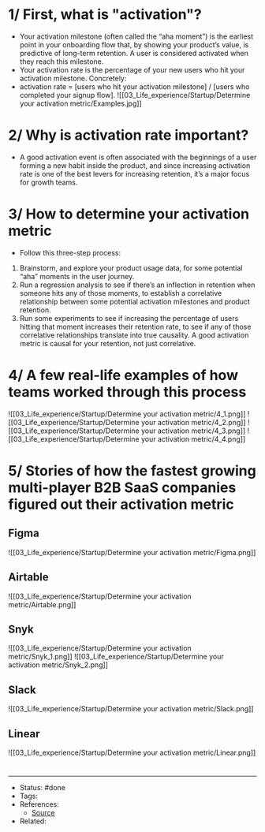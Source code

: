 # 1/ First, what is "activation"?
- Your activation milestone (often called the “aha moment”) is the earliest point in your onboarding flow that, by showing your product’s value, is predictive of long-term retention. A user is considered activated when they reach this milestone.
- Your activation rate is the percentage of your new users who hit your activation milestone. Concretely:
- activation rate = [users who hit your activation milestone] / [users who completed your signup flow].
![[03_Life_experience/Startup/Determine your activation metric/Examples.jpg]]

# 2/ Why is activation rate important?
- A good activation event is often associated with the beginnings of a user forming a new habit inside the product, and since increasing activation rate is one of the best levers for increasing retention, it’s a major focus for growth teams.

# 3/ How to determine your activation metric
- Follow this three-step process:

1. Brainstorm, and explore your product usage data, for some potential “aha” moments in the user journey.
2. Run a regression analysis to see if there’s an inflection in retention when someone hits any of those moments, to establish a correlative relationship between some potential activation milestones and product retention.
3. Run some experiments to see if increasing the percentage of users hitting that moment increases their retention rate, to see if any of those correlative relationships translate into true causality. A good activation metric is causal for your retention, not just correlative.

# 4/ A few real-life examples of how teams worked through this process
![[03_Life_experience/Startup/Determine your activation metric/4_1.png]]
![[03_Life_experience/Startup/Determine your activation metric/4_2.png]]
![[03_Life_experience/Startup/Determine your activation metric/4_3.png]]
![[03_Life_experience/Startup/Determine your activation metric/4_4.png]]

# 5/ Stories of how the fastest growing multi-player B2B SaaS companies figured out their activation metric

## Figma
![[03_Life_experience/Startup/Determine your activation metric/Figma.png]]

## Airtable
![[03_Life_experience/Startup/Determine your activation metric/Airtable.png]]

## Snyk
![[03_Life_experience/Startup/Determine your activation metric/Snyk_1.png]]
![[03_Life_experience/Startup/Determine your activation metric/Snyk_2.png]]

## Slack
![[03_Life_experience/Startup/Determine your activation metric/Slack.png]]

## Linear
![[03_Life_experience/Startup/Determine your activation metric/Linear.png]]

#
---
- Status: #done
- Tags:
- References:
	- [Source](https://twitter.com/lennysan/status/1590032746772328448)
- Related:

